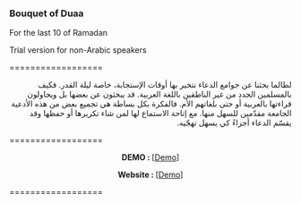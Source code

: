 <h3>Bouquet of Duaa</h3>

For the last 10 of Ramadan

Trial version for non-Arabic speakers

==================
<p dir="rtl">
لطالما بحثنا عن جوامع الدعاء نتخير بها أوقات الإستجابة، خاصة ليلة القدر. فكيف بالمسلمين الجدد من غير الناطقين باللغة العربية. قد يبحثون عن بعضها بل ويحاولون قراءتها بالعربية أو حتى بلغاتهم الأم.
فالفكرة بكل بساطة هي تجميع بعض من هذه الأدعية الجامعة مقدّمين للسهل منها. مع إتاحة الاستماع لها لمن شاء تكريرها أو حفظها وقد يقسّم الدعاء أجزاءً كي يسهل تهجّيه.
</p>

==================

<p align="center">
<b>DEMO : </b>
[<a target="_blank" href="http://htmlpreview.github.io/?https://github.com/undershell/BouquetOfDuaa/blob/master/duaa/index.html">Demo</a>]
</p>

<p align="center">
<b>Website : </b>
[<a target="_blank" href="islamy.is-great.org/duaa/">Demo</a>]
</p>

================== 
